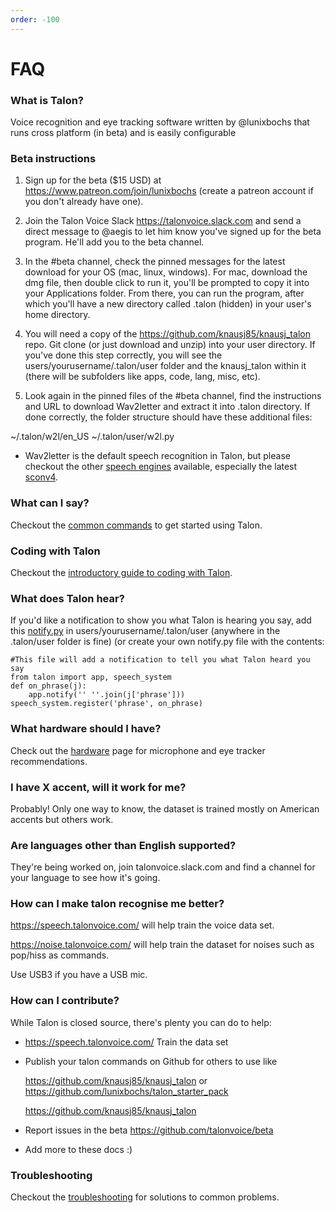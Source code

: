 ```yaml
---
order: -100
---
```


# FAQ

### What is Talon?

Voice recognition and eye tracking software written by @lunixbochs that
runs cross platform (in beta) and is easily configurable

### Beta instructions
1. Sign up for the beta ($15 USD) at https://www.patreon.com/join/lunixbochs (create a patreon account if you don't already have one).  

2. Join the Talon Voice Slack https://talonvoice.slack.com and send a direct message to @aegis to let him know you've signed up for the beta program. He'll add you to the beta channel.

3. In the #beta channel, check the pinned messages for the latest download for your OS (mac, linux, windows). For mac, download the dmg file, then double click to run it, you'll be prompted to copy it into your Applications folder. From there, you can run the program, after which you'll have a new directory called .talon (hidden) in your user's home directory.  

4. You will need a copy of the https://github.com/knausj85/knausj_talon repo. Git clone (or just download and unzip) into your user directory. If you've done this step correctly, you will see the users/yourusername/.talon/user folder and the knausj_talon within it (there will be subfolders like apps, code, lang, misc, etc).

5. Look again in the pinned files of the #beta channel, find the instructions and URL to download Wav2letter and extract it into .talon directory. If done correctly, the folder structure should have these additional files:

~/.talon/w2l/en_US
~/.talon/user/w2l.py

  * Wav2letter is the default speech recognition in Talon, but please checkout the other [speech engines](https://github.com/TalonCommunity/Wiki/blob/gh-pages/SpeechRecognitionEngines.md) available, especially the latest [sconv4](https://github.com/TalonCommunity/Wiki/blob/gh-pages/model_4_instructions.md).

### What can I say?  
Checkout the [common commands](https://talon.wiki/common_commands/) to get started using Talon.

### Coding with Talon
Checkout the [introductory guide to coding with Talon](https://talon.wiki/working_with_code/).

### What does Talon hear?
If you'd like a notification to show you what Talon is hearing you say, add this [notify.py](https://github.com/TalonCommunity/Wiki/tree/gh-pages/extras/notify.py) in users/yourusername/.talon/user (anywhere in the .talon/user folder is fine) (or create your own notify.py file with the contents:  

    #This file will add a notification to tell you what Talon heard you say
    from talon import app, speech_system
    def on_phrase(j):
        app.notify('' ''.join(j['phrase']))
    speech_system.register('phrase', on_phrase)

### What hardware should I have?
Check out the [hardware](https://talon.wiki/hardware/) page for microphone and eye tracker recommendations.  

### I have X accent, will it work for me? 

Probably! Only one way to know, the dataset is trained mostly
on American accents but others work.

### Are languages other than English supported?

They're being worked on, join talonvoice.slack.com 
and find a channel for your language to see how it's going.

### How can I make talon recognise me better?

https://speech.talonvoice.com/ will help train the voice data set.  

https://noise.talonvoice.com/ will help train the dataset for noises such as pop/hiss as commands.

Use USB3 if you have a USB mic.

### How can I contribute?

While Talon is closed source, there's plenty you can do to help:

* https://speech.talonvoice.com/ Train the data set
* Publish your talon commands on Github for others to use like 

    https://github.com/knausj85/knausj_talon or https://github.com/lunixbochs/talon_starter_pack

    https://github.com/knausj85/knausj_talon

* Report issues in the beta https://github.com/talonvoice/beta
* Add more to these docs :)

### Troubleshooting
Checkout the [troubleshooting](https://talon.wiki/troubleshooting/) for solutions to common problems.
